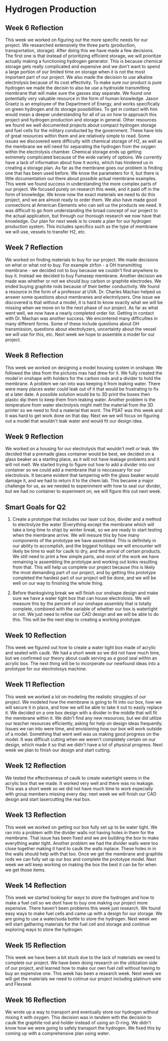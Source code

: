 # Hydrogen Production

## Week 6 Reflection
This week we worked on figuring out the more specific needs for our project. We researched extensively the three parts (production, transportation, storage). After doing this we have made a few decisions. The first one is that instead of prioritizing efficient storage, we will prioritize actually making a functioning hydrogen generator. This is because chemical storage gets really complicated and expensive and we don't want to spend a large portion of our limited time on storage when it is not the most important part of our project. We also made the decision to use alkaline electrolysis because of its cost effectivity. To make sure our product is pure hydrogen we made the decisin to also be use a hydroxide transmitting membrane that will make sure the gasses stay separate. We found one potentially very valuable resource in the form of human knowledge. Jason Graetz is an employee of the Department of Energy, and works specifically on green hydrogen and its storage possibilities. To get in contact with him would mean a deeper understanding for all of us on how to approach this project and hydrogen production and storage in general. Other resources we found we well documented projects about compact hydrogen storage and fuel cells for the military conducted by the government. These have lots of great resources within them and are relatively simple to read. Some issues we discovered were difficulty with chemical storage of H2, as well as the membrane we will need for separating the hydrogen from the oxygen within the electrolysis chamber. Chemical storage ends up getting extremely complicated because of the wide variety of options. We currently have a lack of information about how it works, which has hindered us in creating a storage plan. As far as the membrane goes our problem is finding one that has been used before. We know the parameters for it, but there is little documentation out there about possible actual membrane examples. This week we found success in understanding the more complex parts of our project. We focused purely on research this week, and it paid off in the form of knowledge. We know now the exact materials we need to do this project, and we are almost ready to order them. We also have made good connections at American Elements who can sell us the products we need. It was difficult to go from understanding the broad concept of our project to the actual application, but through our thorough research we now have that knowledge. Our plan for next week is to create a plan for our hydrogen production system. This includes specifics such as the type of membrane we will use, vessels to transfer H2, etc.

## Week 7 Reflection
We worked on finding materials to buy for our project. We made decisions on what or what not to buy. For example zirfon - a OH transmitting membrane - we decided not to buy because we couldn't find anywhere to buy it. Instead we decided to buy Fumasep membrane. Another decision we made was whether or not we should buy carbon or graphite electrodes. We ended buying graphite rods because of their better conductivity. We found a resource in the form of a professor at UVA. Dr. Charles Machan helped us answer some questions about membranes and electrolyzers. One issue we discovered is that without a model, it is hard to know exactly what we will be missing when we move on to the next phase of our project. As far as what went well, we now have a nearly completed order list. Getting in contact with Dr. Machan was another success. We encontered many difficulties in many different forms. Some of these include questions about OH transmission, questions about electrolyzers, uncertainty about the vessel we will use for this, etc. Next week we hope to assemble a model for our project.

## Week 8 Reflection
This week we worked on designing a model housing system in onshape. We followed the idea from the pictures max had drew for it. We fully created the model in onshape with holders for the carbon rods and a divider to hold the membrane. A problem we ran into was keeping it from leaking water. There were many places water could leak out of it that would be frustrating to fix at a later date. A possible solution would be to 3D print the boxes then plastic dip them to keep them from leaking water. Another problem is the temperature from water electrolysis might melt the material from the 3D printer so we need to find a material that wont. The PSAT was this week and it was hard to get work done on that day. Next we we will focus on figuring out a model that wouldn't leak water and would fit our design idea.

## Week 9 Reflection
We worked on a housing for our electrolysis that wouldn't melt or leak. We decided that a premade glass container would be best, we decided on a glass beaker as a starting place, as it will not have leakage problems and it will not melt. We started trying to figure out how to add a divider into our container so we could add a membrane that is neccassary for our electrolosis. It became evident that tampering with the glass beaker would damage it, and we had to return it to the chem lab. This became a major challenge for us, as we needed to experinment with how to seal our divider, but we had no container to experiment on, we will figure this out next week. 

## Smart Goals for Q2
1. Create a prototype that includes our laser cut box, divider and a method to electrolyze the water (Everything except the membrane which will take a long time to ship) by winter break, so we are ready to start testing when the membrane arrive. We will mesure this by how many components of the prototype we have assembled. This is definitely in our ability to accomplish, and the biggest holdups we will encounter will likely be time to wait for caulk to dry, and the arrival of certain products. We still need to print a few simple parts, and most of the work we have remaining is assembling the prototype and working out kinks resulting from that. This will help us complete our project because this is likely the most demanding part of our project, and by getting this prototype completed the hardest part of our project will be done, and we will be well on our way to finishing the whole thing.

2. Before thanksgiving break we will finish our onshape design and make sure we have a water tight box that can house electrolosis. We will measure this by the percent of our onshape assembly that is totally complete, combined with the variable of whether our box is watertight or not. We just need to refine our CAD design and we will be able to do this. This will be the next step to creating a working prototype. 

## Week 10 Reflection
This week we figured out how to create a water tight box made of acrylic and sealed with caulk. We had a short week so we did not have much time, but we confirmed our theory about cualk serving as a good seal within an acrylic box. The next thing will be to incorperate our newfound ideas into a prototype for our electrolosys machine. 


## Week 11 Reflection
This week we worked a lot on modeling the realistic struggles of our project. We modeled how the membrane is going to fit into our box, how we will secure it in place, and how we will be able to take it out to easily replace it. We decided on a one box design  with a divider in the middle that will fit the membrane within it. We didn't find any new resources, but we did utilize our teacher resources efficiently, asking for help on design ideas frequently. Issues we ran into were time, and envisioning how our box will work outside of a model. Something that went well was us making good progress on the model. It was difficult cutting when we weren't completely certain on our design, which made it so that we didn't have a lot of physical progress. Next week we plan to finish our design and start cutting.

## Week 12 Reflection
We tested the effectiveness of caulk to create watertight seems in the acrylic box that we made. It worked very well and there was no leakage. This was a short week so we did not have much time to work especially with group members missing every day. next week we will finish our CAD design and start lasercutting the real box. 

## Week 13 Reflection
This week we worked on getting our box fully set up to be water tight. We ran into a problem with the divider walls not having holes in them for the membrane. That issue has been fixed and we are building the box to make everything water tight. Another problem we had the divider walls were too close together making it hard to caulk the walls inplace. These holes in in the walls should help with that too. Once we get the membrane and graphite rods we can fully set up our box and complete the prototype model. Next week we will keep working on making the box the best it can be for when we get those items.

## Week 14 Reflection
This week we started looking for ways to store the hydrogen and how to make a fuel cell so we dont have to buy one making our project more expensive. There haven't been problems this week just research. We found easy ways to make fuel cells and came up with a design for our storage. We are going to use a water/soda bottle to store the hydrogen. Next week we will start gathering materials for the fuel cell and storage and continue exploring ways to store the hydrogen.

## Week 15 Reflection
This week we have been a bit stuck due to the lack of materials we need to complete our project. We have been doing research on the utilization side of our project, and learned how to make our own fuel cell without having to buy an expensive one. This week has been a research week. Next week we will get the materials we need to cotinue our project including platinum wire and Flexseal.

## Week 16 Reflection
We wrote up a way to transport and eventually store our hydrogen without mixing it with oxygen. This decision was in tandem with the decision to caulk the graphite rod and holder instead of using an O-ring. We didn't know how we were going to safely transport the hydrogen. We fixed this by coming up with a comprehensive plan using water. 
